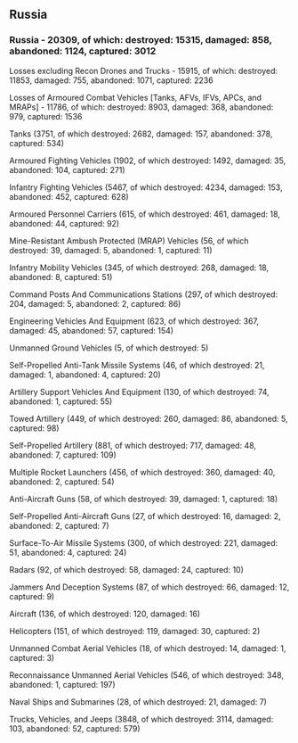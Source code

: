 
 
 ## Russia
 
 ### Russia - 20309, of which: destroyed: 15315, damaged: 858, abandoned: 1124, captured: 3012

 Losses excluding Recon Drones and Trucks - 15915, of which: destroyed: 11853, damaged: 755, abandoned: 1071, captured: 2236

 Losses of Armoured Combat Vehicles [Tanks, AFVs, IFVs, APCs, and MRAPs] - 11786, of which: destroyed: 8903, damaged: 368, abandoned: 979, captured: 1536

 

 

 Tanks (3751, of which destroyed: 2682, damaged: 157, abandoned: 378, captured: 534)

 Armoured Fighting Vehicles (1902, of which destroyed: 1492, damaged: 35, abandoned: 104, captured: 271)

 Infantry Fighting Vehicles (5467, of which destroyed: 4234, damaged: 153, abandoned: 452, captured: 628)

 Armoured Personnel Carriers (615, of which destroyed: 461, damaged: 18, abandoned: 44, captured: 92)

 Mine-Resistant Ambush Protected (MRAP) Vehicles (56, of which destroyed: 39, damaged: 5, abandoned: 1, captured: 11)

 Infantry Mobility Vehicles (345, of which destroyed: 268, damaged: 18, abandoned: 8, captured: 51)

 Command Posts And Communications Stations (297, of which destroyed: 204, damaged: 5, abandoned: 2, captured: 86)

 Engineering Vehicles And Equipment (623, of which destroyed: 367, damaged: 45, abandoned: 57, captured: 154)

 Unmanned Ground Vehicles (5, of which destroyed: 5)

 Self-Propelled Anti-Tank Missile Systems (46, of which destroyed: 21, damaged: 1, abandoned: 4, captured: 20)

 Artillery Support Vehicles And Equipment (130, of which destroyed: 74, abandoned: 1, captured: 55)

 Towed Artillery (449, of which destroyed: 260, damaged: 86, abandoned: 5, captured: 98)

 Self-Propelled Artillery (881, of which destroyed: 717, damaged: 48, abandoned: 7, captured: 109)

 Multiple Rocket Launchers (456, of which destroyed: 360, damaged: 40, abandoned: 2, captured: 54)

 Anti-Aircraft Guns (58, of which destroyed: 39, damaged: 1, captured: 18)

 Self-Propelled Anti-Aircraft Guns (27, of which destroyed: 16, damaged: 2, abandoned: 2, captured: 7)

 Surface-To-Air Missile Systems (300, of which destroyed: 221, damaged: 51, abandoned: 4, captured: 24)

 Radars (92, of which destroyed: 58, damaged: 24, captured: 10)

 Jammers And Deception Systems (87, of which destroyed: 66, damaged: 12, captured: 9)

 Aircraft (136, of which destroyed: 120, damaged: 16)

 Helicopters (151, of which destroyed: 119, damaged: 30, captured: 2)

 Unmanned Combat Aerial Vehicles (18, of which destroyed: 14, damaged: 1, captured: 3)

 Reconnaissance Unmanned Aerial Vehicles (546, of which destroyed: 348, abandoned: 1, captured: 197)

 Naval Ships and Submarines (28, of which destroyed: 21, damaged: 7)

 Trucks, Vehicles, and Jeeps (3848, of which destroyed: 3114, damaged: 103, abandoned: 52, captured: 579)

